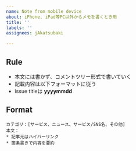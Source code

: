 ```yaml
---
name: Note from mobile device
about: iPhone, iPad等PC以外からメモを書くとき用
title: ''
labels: ''
assignees: jAkatsubaki

---
```


## Rule
- 本文には書かず、コメントツリー形式で書いていく
- 記載内容は以下フォーマットに従う
- issue titleは **yyyymmdd**

## Format

```text
カテゴリ：[サービス、ニュース、サービス/SNS名、その他]
本文：
* 記事元はハイバーリンク
* 箇条書きで内容を要約
```
